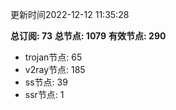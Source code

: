 更新时间2022-12-12 11:35:28

**总订阅: 73**
**总节点: 1079**
**有效节点: 290**
- trojan节点: 65
- v2ray节点: 185
- ss节点: 39
- ssr节点: 1
